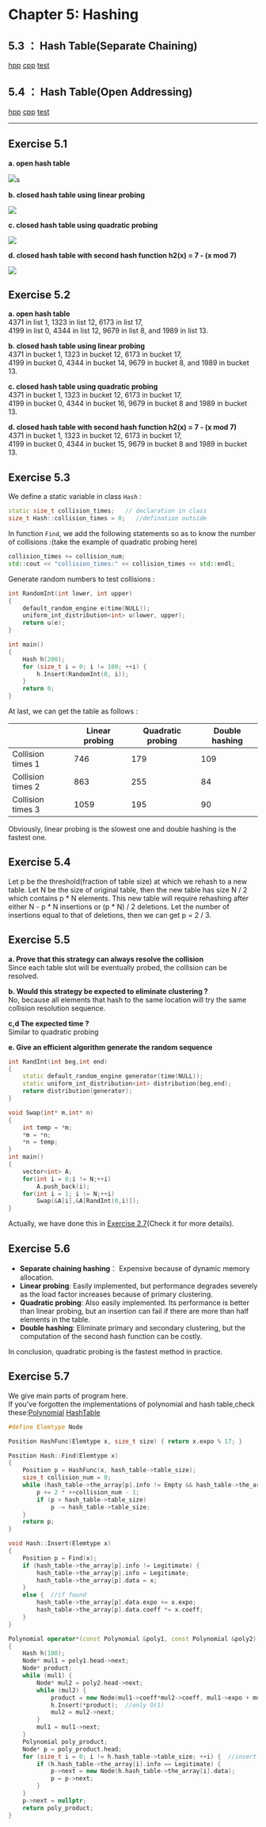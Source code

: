 # Chapter 5: Hashing

## 5.3 ： Hash Table(Separate Chaining)

[hpp]( https://github.com/seineo/Data-Structures-and-Algorithm-Analysis-in-C/blob/master/ch05/hash_sep.h ) [cpp]( https://github.com/seineo/Data-Structures-and-Algorithm-Analysis-in-C/blob/master/ch05/hash_sep.cpp) [test]( https://github.com/seineo/Data-Structures-and-Algorithm-Analysis-in-C/blob/master/ch05/hash_sep_test.cpp )

## 5.4 ： Hash Table(Open Addressing)

[hpp]( https://github.com/seineo/Data-Structures-and-Algorithm-Analysis-in-C/blob/master/ch05/hash_open.h ) [cpp]( https://github.com/seineo/Data-Structures-and-Algorithm-Analysis-in-C/blob/master/ch05/hash_open.cpp) [test]( https://github.com/seineo/Data-Structures-and-Algorithm-Analysis-in-C/blob/master/ch05/hash_open_test.cpp)

***

## Exercise 5.1

**a.  open hash table**

![](https://github.com/seineo/Data-Structures-and-Algorithm-Analysis-in-C/blob/master/Images/ex5_01_a.png?raw=true)s

**b. closed hash table using linear probing**  

![](https://github.com/seineo/Data-Structures-and-Algorithm-Analysis-in-C/blob/master/Images/ex5_01_b.png?raw=true)

**c. closed hash table using quadratic probing**

![](https://github.com/seineo/Data-Structures-and-Algorithm-Analysis-in-C/blob/master/Images/ex5_01_c.png?raw=true)

**d. closed hash table with second hash function h2(x) = 7 - (x mod 7)**

![](https://github.com/seineo/Data-Structures-and-Algorithm-Analysis-in-C/blob/master/Images/ex5_01_d.png?raw=true)

## Exercise 5.2

**a.  open hash table**  
4371 in list 1, 1323 in list 12, 6173 in list 17,  
4199 in list 0, 4344 in list 12, 9679 in list 8, and 1989 in list 13.

**b. closed hash table using linear probing**  
4371 in bucket 1, 1323 in bucket 12, 6173 in bucket 17,  
4199 in bucket 0, 4344 in bucket 14, 9679 in bucket 8, and 1989 in bucket 13.

**c. closed hash table using quadratic probing**  
4371 in bucket 1, 1323 in bucket 12, 6173 in bucket 17,   
4199 in bucket 0, 4344 in bucket 16, 9679 in bucket 8 and 1989 in bucket 13.

**d. closed hash table with second hash function h2(x) = 7 - (x mod 7)**   
4371 in bucket 1, 1323 in bucket 12, 6173 in bucket 17,   
4199 in bucket 0, 4344 in bucket 15, 9679 in bucket 8 and 1989 in bucket 13.

## Exercise 5.3

We define a static variable in class `Hash`  :

```c++
static size_t collision_times;   // declaration in class
size_t Hash::collision_times = 0;   //defination outside
```

In function `Find`, we add the following statements so as to know the number of collisions :(take the example of quadratic probing here)

```c++
collision_times += collision_num;
std::cout << "collision_times:" << collision_times << std::endl;
```

Generate random numbers to test collisions : 

```c++
int RandomInt(int lower, int upper)
{
	default_random_engine e(time(NULL));
	uniform_int_distribution<int> u(lower, upper);
	return u(e);
}

int main()
{
	Hash h(200);
	for (size_t i = 0; i != 100; ++i) {
		h.Insert(RandomInt(0, i));
	}
	return 0;
}
```

At last, we can get the table as follows :  

|                   | Linear probing | Quadratic probing | Double hashing |
| ----------------- | -------------- | ----------------- | -------------- |
| Collision times 1 | 746            | 179               | 109            |
| Collision times 2 | 863            | 255               | 84             |
| Collision times 3 | 1059           | 195               | 90             |

Obviously, linear probing is the slowest one and double hashing is the fastest one. 

## Exercise 5.4

Let p be the threshold(fraction of table size) at which we rehash to a new table. Let N be the size of original table, then the new table has size N / 2 which contains p * N elements. This new table will require rehashing after either N - p * N insertions or (p * N) / 2 deletions. Let the number of insertions equal to that of deletions, then we can get p = 2 / 3.

## Exercise 5.5

**a. Prove that this strategy can always resolve the collision**  
Since each table slot will be eventually probed, the collision can be resolved.

**b. Would this strategy be expected to eliminate clustering ?**  
No, because all elements that hash to the same location will try the same collision resolution sequence.

**c,d The expected time ?**  
Similar to quadratic probing

**e. Give an efficient algorithm  generate the random sequence**  

```c++
int RandInt(int beg,int end)        
{
	static default_random_engine generator(time(NULL));
	static uniform_int_distribution<int> distribution(beg,end);
	return distribution(generator);
}

void Swap(int* m,int* n)
{
	int temp = *m;
	*m = *n;
	*n = temp;
}
int main()
{
    vector<int> A;
	for(int i = 0;i != N;++i)
		A.push_back(i);
	for(int i = 1; i != N;++i)
		Swap(&A[i],&A[RandInt(0,i)]);
}
```

Actually, we have done this in [Exercise 2.7]( https://github.com/seineo/Data-Structures-and-Algorithm-Analysis-in-C/tree/master/ch02#exercise-27 )(Check it for more details).

## Exercise 5.6

- **Separate chaining hashing**： Expensive because of dynamic memory allocation.
- **Linear probing**: Easily implemented, but performance degrades severely as the load factor increases because of primary clustering.
- **Quadratic probing**: Also easily implemented. Its performance is better than linear probing, but an insertion can fail if there are more than half elements in the table.
- **Double hashing**: Eliminate primary and secondary clustering, but the computation of the second hash function can be costly.

In conclusion, quadratic probing is the fastest method in practice.

## Exercise 5.7

We give main parts of program here.   
If you've forgotten the implementations of polynomial and hash table,check these:[Polynomial]( https://github.com/seineo/Data-Structures-and-Algorithm-Analysis-in-C/tree/master/ch03#327-exercise--the-polynomial-adt ) [HashTable]( https://github.com/seineo/Data-Structures-and-Algorithm-Analysis-in-C/tree/master/ch05#54--hash-tableopen-addressing )

```c++
#define Elemtype Node

Position HashFunc(Elemtype x, size_t size) { return x.expo % 17; }

Position Hash::Find(Elemtype x)
{
	Position p = HashFunc(x, hash_table->table_size);
	size_t collision_num = 0;
	while (hash_table->the_array[p].info != Empty && hash_table->the_array[p].data.expo != x.expo) {
		p += 2 * ++collision_num - 1;
		if (p > hash_table->table_size)
			p -= hash_table->table_size;
	}
	return p;
}

void Hash::Insert(Elemtype x)
{
	Position p = Find(x);
	if (hash_table->the_array[p].info != Legitimate) {
		hash_table->the_array[p].info = Legitimate;
		hash_table->the_array[p].data = x;
	}
	else {  //if found
		hash_table->the_array[p].data.expo += x.expo;
		hash_table->the_array[p].data.coeff *= x.coeff;
	}
}

Polynomial operator*(const Polynomial &poly1, const Polynomial &poly2)
{
	Hash h(100);
	Node* mul1 = poly1.head->next;
	Node* product;
	while (mul1) {
		Node* mul2 = poly2.head->next;
		while (mul2) {
			product = new Node(mul1->coeff*mul2->coeff, mul1->expo + mul2->expo);
			h.Insert(*product);  //only O(1)
			mul2 = mul2->next;
		}
		mul1 = mul1->next;
	}
	Polynomial poly_product;
	Node* p = poly_product.head;
	for (size_t i = 0; i != h.hash_table->table_size; ++i) {  //insert nodes to polynomial (here we don't sort it,you can have a try)
		if (h.hash_table->the_array[i].info == Legitimate) {
			p->next = new Node(h.hash_table->the_array[i].data);
			p = p->next;
		}
	}
	p->next = nullptr;
	return poly_product;
}
```



